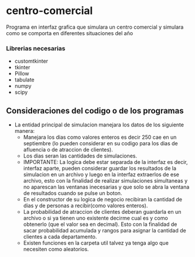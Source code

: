# centro-comercial
Programa en interfaz grafica que simulara un centro comercial y simulara como se comporta en diferentes situaciones del año


### Librerias necesarias

- customtkinter
- tkinter
- Pillow
- tabulate
- numpy
- scipy


## Consideraciones del codigo o de los programas

- La entidad principal de simulacion manejara los datos de los siguiente manera:
  - Manejara los dias como valores enteros es decir 250 cae en un septiembre (lo pueden considerar en su codigo para los dias de afluencia o de atraccion de clientes).
  - Los dias seran las cantidades de simulaciones.
  - IMPORTANTE: La logica debe estar separada de la interfaz es decir, interfaz aparte, pueden considerar guardar los resultados de la simulacion en un archivo y luego en la interfaz extraerlos de ese archivo, esto con la finalidad de realizar simulaciones simultaneas y no aparescan las ventanas inecesarias y que solo se abra la ventana de resultados cuando se pulse un boton.
  - En el constructor de su logica de negocio recibiran la cantidad de dias y de personas a recibir(como valores enteros).
  - La probabilidad de atraccion de clientes deberan guardarla en un archivo o si ya tienen uno existente decirme cual es y como obtenerlo (que el valor sea en decimal). Esto con la finalidad de sacar probabilidad acumulada y rangos para asignar la cantidad de clientes a cada departamento.
  - Existen funciones en la carpeta util talvez ya tenga algo que necesiten como aleatorios.

  

